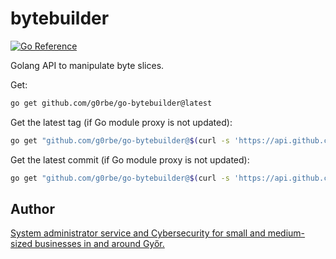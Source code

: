 # bytebuilder

[![Go Reference](https://pkg.go.dev/badge/github.com/elmasy-com/bytebuilder.svg)](https://pkg.go.dev/github.com/elmasy-com/bytebuilder)

Golang API to manipulate byte slices.

Get:
```bash
go get github.com/g0rbe/go-bytebuilder@latest
```

Get the latest tag (if Go module proxy is not updated):
```bash
go get "github.com/g0rbe/go-bytebuilder@$(curl -s 'https://api.github.com/repos/g0rbe/go-bytebuilder/tags' | jq -r '.[0].name')"
```

Get the latest commit (if Go module proxy is not updated):
```bash
go get "github.com/g0rbe/go-bytebuilder@$(curl -s 'https://api.github.com/repos/g0rbe/go-bytebuilder/commits' | jq -r '.[0].sha')"
```

## Author

[System administrator service and Cybersecurity for small and medium-sized businesses in and around Győr.](https://www.gorbe.io/)
